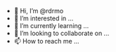 - 👋 Hi, I’m @rdrmo
- 👀 I’m interested in ...
- 🌱 I’m currently learning ...
- 💞️ I’m looking to collaborate on ...
- 📫 How to reach me ...

<!---
rdrmo/rdrmo is a ✨ special ✨ repository because its `README.md` (this file) appears on your GitHub profile.
You can click the Preview link to take a look at your changes.
--->
